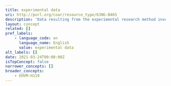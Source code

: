```yaml
---
title: experimental data
uri: http://purl.org/coar/resource_type/63NG-B465
description: 'Data resulting from the experimental research method involving the manipulation of some or all of the independent variables included in the hypotheses. [Source: Adapted from https://ddialliance.org/Specification/DDI-CV/ModeOfCollection_3.0.html]'
layout: concept
related: []
pref_labels:
    - language_code: en
      language_name: English
      value: experimental data
alt_labels: []
date: 2021-03-24T00:00:00Z
isTopConcept: false
narrower_concepts: []
broader_concepts:
    - EHVM-H119
---
```


